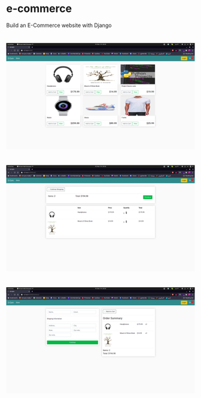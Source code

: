 # e-commerce
Build an E-Commerce website with Django
#
![alt text](https://github.com/Blackjohnrose/e-commerce/blob/master/screenshot/screenshot1.png?raw=true)
#
![alt text](https://github.com/Blackjohnrose/e-commerce/blob/master/screenshot/screenshot2.png?raw=true)
#
![alt text](https://github.com/Blackjohnrose/e-commerce/blob/master/screenshot/screenshot3.png?raw=true)
